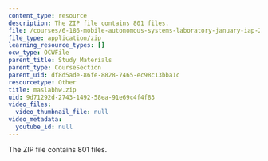 ```yaml
---
content_type: resource
description: The ZIP file contains 801 files.
file: /courses/6-186-mobile-autonomous-systems-laboratory-january-iap-2005/9d71292d2743149258ea91e69c4f4f83_maslabhw.zip
file_type: application/zip
learning_resource_types: []
ocw_type: OCWFile
parent_title: Study Materials
parent_type: CourseSection
parent_uid: df8d5ade-86fe-8828-7465-ec98c13bba1c
resourcetype: Other
title: maslabhw.zip
uid: 9d71292d-2743-1492-58ea-91e69c4f4f83
video_files:
  video_thumbnail_file: null
video_metadata:
  youtube_id: null
---
```

The ZIP file contains 801 files.

